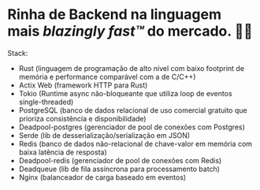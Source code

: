 # Rinha de Backend na linguagem mais _blazingly fast™_ do mercado. 🦀🔥

Stack:

- Rust (linguagem de programação de alto nível com baixo footprint de memória e performance comparável com a de C/C++)
- Actix Web (framework HTTP para Rust)
- Tokio (Runtime async não-bloqueante que utiliza loop de eventos single-threaded)
- PostgreSQL (banco de dados relacional de uso comercial gratuito que prioriza consistência e disponibilidade)
- Deadpool-postgres (gerenciador de pool de conexões com Postgres)
- Serde (lib de desserialização/serialização em JSON)
- Redis (banco de dados não-relacional de chave-valor em memória com baixa latência de resposta)
- Deadpool-redis (gerenciador de pool de conexões com Redis)
- Deadqueue (lib de fila assíncrona para processamento batch)
- Nginx (balanceador de carga baseado em eventos)
